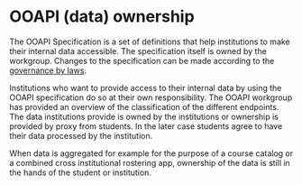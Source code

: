# OOAPI (data) ownership

The OOAPI Specification is a set of definitions that help institutions to make their internal data accessible. The specification itself is owned by the workgroup. Changes to the specification can be made according to the [governance by laws](governance). 

Institutions who want to provide access to their internal data by using the OOAPI specification do so at their own responsibility. The OOAPI workgroup has provided an overview of the classification of the different endpoints. The data institutions provide is owned by the institutions or ownership is provided by proxy from students. In the later case students agree to have their data processed by the institution. 

When data is aggregated for example for the purpose of a course catalog or a combined cross institutional rostering app, ownership of the data is still in the hands of the student or institution. 


